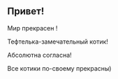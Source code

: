 ## Привет!

Мир прекрасен !

Тефтелька-замечательный котик!

Абсолютна согласна!

Все котики по-своему прекрасны)
